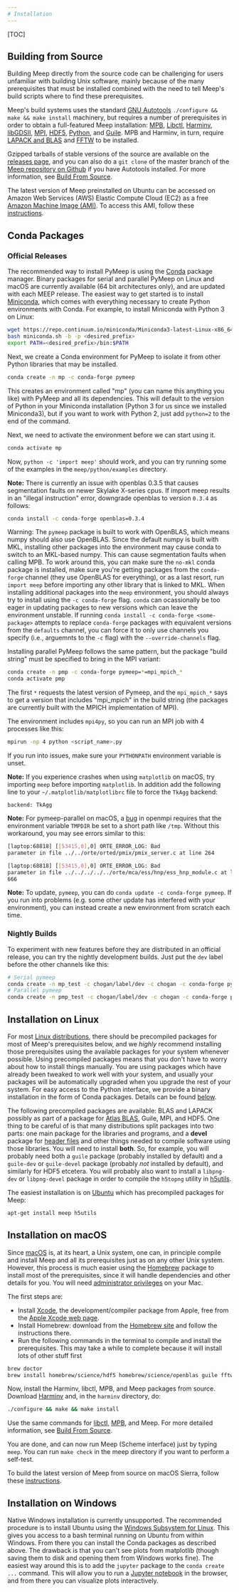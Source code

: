 ```yaml
---
# Installation
---
```


[TOC]

Building from Source
--------------------

Building Meep directly from the source code can be challenging for users unfamiliar with building Unix software, mainly because of the many prerequisites that must be installed combined with the need to tell Meep's build scripts where to find these prerequisites.

Meep's build systems uses the standard [GNU Autotools](https://en.wikipedia.org/wiki/GNU_Build_System) `./configure && make && make install` machinery, but requires a number of prerequisites in order to obtain a full-featured Meep installation: [MPB](http://mpb.readthedocs.io/en/latest/), [Libctl](https://github.com/NanoComp/libctl), [Harminv](https://github.com/NanoComp/harminv), [libGDSII](https://github.com/HomerReid/libGDSII), [MPI](https://en.wikipedia.org/wiki/Message_Passing_Interface), [HDF5](https://support.hdfgroup.org/HDF5/), [Python](https://www.python.org/), and [Guile](https://www.gnu.org/software/guile/). MPB and Harminv, in turn, require [LAPACK and BLAS](http://www.netlib.org/lapack/lug/node11.html) and [FFTW](http://fftw.org/) to be installed.

Gzipped tarballs of stable versions of the source are available on the [releases page](https://github.com/NanoComp/meep/releases), and you can also do a `git clone` of the master branch of the [Meep repository on Github](https://github.com/NanoComp/meep) if you have Autotools installed. For more information, see [Build From Source](Build_From_Source.md).

The latest version of Meep preinstalled on Ubuntu can be accessed on Amazon Web Services (AWS) Elastic Compute Cloud (EC2) as a free [Amazon Machine Image (AMI)](https://aws.amazon.com/marketplace/pp/B01KHWH0AS). To access this AMI, follow these [instructions](http://www.simpetus.com/launchsims.html).

Conda Packages
---------------

### Official Releases

The recommended way to install PyMeep is using the [Conda](https://conda.io/docs/) package manager. Binary packages for serial and parallel PyMeep on Linux and macOS are currently available (64 bit architectures only), and are updated with each MEEP release. The easiest way to get started is to install [Miniconda](https://conda.io/miniconda.html), which comes with everything necessary to create Python environments with Conda. For example, to install Miniconda with Python 3 on Linux:

```bash
wget https://repo.continuum.io/miniconda/Miniconda3-latest-Linux-x86_64.sh -O miniconda.sh
bash miniconda.sh -b -p <desired_prefix>
export PATH=<desired_prefix>/bin:$PATH
```

Next, we create a Conda environment for PyMeep to isolate it from other Python libraries that may be installed.

```bash
conda create -n mp -c conda-forge pymeep
```

This creates an environment called "mp" (you can name this anything you like) with PyMeep and all its dependencies. This will default to the version of Python in your Miniconda installation (Python 3 for us since we installed Miniconda3), but if you want to work with Python 2, just add `python=2` to the end of the command.

Next, we need to activate the environment before we can start using it.

```bash
conda activate mp
```

Now, `python -c 'import meep'` should work, and you can try running some of the examples in the `meep/python/examples` directory.

**Note:** There is currently an issue with openblas 0.3.5 that causes segmentation faults on newer Skylake X-series cpus. If import meep results in an "illegal instruction" error, downgrade openblas to version `0.3.4` as follows:

```bash
conda install -c conda-forge openblas=0.3.4
```

Warning: The `pymeep` package is built to work with OpenBLAS, which means numpy should also use OpenBLAS. Since the default numpy is built with MKL, installing other packages into the environment may cause conda to switch to an MKL-based numpy. This can cause segmentation faults when calling MPB. To work around this, you can make sure the `no-mkl` conda package is installed, make sure you're getting packages from the `conda-forge` channel (they use OpenBLAS for everything), or as a last resort, run `import meep` before importing any other library that is linked to MKL. When installing additional packages into the `meep` environment, you should always try to install using the `-c conda-forge` flag. `conda` can ocassionally be too eager in updating packages to new versions which can leave the environment unstable. If running `conda install -c conda-forge <some-package>` attempts to replace `conda-forge` packages with equivalent versions from the `defaults` channel, you can force it to only use channels you specify (i.e., arguemnts to the `-c` flag) with the `--override-channels` flag.

Installing parallel PyMeep follows the same pattern, but the package "build string" must be specified to bring in the MPI variant:

```bash
conda create -n pmp -c conda-forge pymeep=*=mpi_mpich_*
conda activate pmp
```
The first `*` requests the latest version of Pymeep, and the `mpi_mpich_*` says to get a version that includes "mpi_mpich" in the build string (the packages are currently built with the MPICH implementation of MPI).

The environment includes `mpi4py`, so you can run an MPI job with 4 processes like this:

```bash
mpirun -np 4 python <script_name>.py
```

If you run into issues, make sure your `PYTHONPATH` environment variable is unset.

**Note:** If you experience crashes when using `matplotlib` on macOS, try importing `meep` before importing `matplotlib`. In addition add the following line to your `~/.matplotlib/matplotlibrc` file to force the `TkAgg` backend:
```
backend: TkAgg
```

**Note:** For pymeep-parallel on macOS, a [bug](https://github.com/open-mpi/ompi/issues/2956) in openmpi requires that the environment variable `TMPDIR` be set to a short path like `/tmp`. Without this workaround, you may see errors similar to this:

```bash
[laptop:68818] [[53415,0],0] ORTE_ERROR_LOG: Bad
parameter in file ../../orte/orted/pmix/pmix_server.c at line 264

[laptop:68818] [[53415,0],0] ORTE_ERROR_LOG: Bad
parameter in file ../../../../../orte/mca/ess/hnp/ess_hnp_module.c at line
666
```

**Note:** To update, `pymeep`, you can do `conda update -c conda-forge pymeep`.  If you run into problems (e.g. some other update has interfered with your environment), you can instead create a new environment from scratch each time.

### Nightly Builds

To experiment with new features before they are distributed in an official release, you can try the nightly development builds.  Just put the `dev` label before the other channels like this:

```bash
# Serial pymeep
conda create -n mp_test -c chogan/label/dev -c chogan -c conda-forge pymeep
# Parallel pymeep
conda create -n pmp_test -c chogan/label/dev -c chogan -c conda-forge pymeep-parallel
```

Installation on Linux
-------------------------

For most [Linux distributions](https://en.wikipedia.org/wiki/Linux_distribution), there should be precompiled packages for most of Meep's prerequisites below, and we *highly* recommend installing those prerequisites using the available packages for your system whenever possible. Using precompiled packages means that you don't have to worry about how to install things manually. You are using packages which have already been tweaked to work well with your system, and usually your packages will be automatically upgraded when you upgrade the rest of your system. For easy access to the Python interface, we provide a binary installation in the form of Conda packages. Details can be found [below](#conda-packages).

The following precompiled packages are available: BLAS and LAPACK possibly as part of a package for [Atlas BLAS](https://en.wikipedia.org/wiki/Automatically_Tuned_Linear_Algebra_Software), Guile, MPI, and HDF5. One thing to be careful of is that many distributions split packages into two parts: one main package for the libraries and programs, and a **devel** package for [header files](https://en.wikipedia.org/wiki/Header_file) and other things needed to compile software using those libraries. You will need to install **both**. So, for example, you will probably need both a `guile` package (probably installed by default) and a `guile-dev` or `guile-devel` package (probably *not* installed by default), and similarly for HDF5 etcetera. You will probably also want to install a `libpng-dev` or `libpng-devel` package in order to compile the `h5topng` utility in [h5utils](https://github.com/NanoComp/h5utils/blob/master/README.md).

The easiest installation is on [Ubuntu](https://en.wikipedia.org/wiki/Ubuntu_(operating_system)) which has precompiled packages for Meep:

```sh
apt-get install meep h5utils
```

Installation on macOS 
-----------------------

Since [macOS](https://en.wikipedia.org/wiki/macOS) is, at its heart, a Unix system, one can, in principle compile and install Meep and all its prerequisites just as on any other Unix system. However, this process is much easier using the [Homebrew](https://en.wikipedia.org/wiki/Homebrew_(package_management_software)) package to install most of the prerequisites, since it will handle dependencies and other details for you. You will need [administrator privileges](http://support.apple.com/kb/PH3920) on your Mac.

The first steps are:

-   Install [Xcode](https://en.wikipedia.org/wiki/Xcode), the development/compiler package from Apple, free from the [Apple Xcode web page](https://developer.apple.com/xcode/).
-   Install Homebrew: download from the [Homebrew site](http://brew.sh/) and follow the instructions there.
-   Run the following commands in the terminal to compile and install the prerequisites. This may take a while to complete because it will install lots of other stuff first

```sh
brew doctor
brew install homebrew/science/hdf5 homebrew/science/openblas guile fftw h5utils
```

Now, install the Harminv, libctl, MPB, and Meep packages from source. Download [Harminv](https://github.com/NanoComp/harminv/blob/master/README.md) and, in the `harminv` directory, do:

```sh
./configure && make && make install
```

Use the same commands for [libctl](https://libctl.readthedocs.io), [MPB](https://mpb.readthedocs.io), and Meep. For more detailed information, see [Build From Source](Build_From_Source.md).

You are done, and can now run Meep (Scheme interface) just by typing `meep`. You can run `make check` in the meep directory if you want to perform a self-test.

To build the latest version of Meep from source on macOS Sierra, follow these [instructions](https://www.mail-archive.com/meep-discuss@ab-initio.mit.edu/msg05811.html).

Installation on Windows
----------------------------

Native Windows installation is currently unsupported. The recommended procedure is to install Ubuntu using the [Windows Subsystem for Linux](https://docs.microsoft.com/en-us/windows/wsl/install-win10). This gives you access to a bash terminal running on Ubuntu from within Windows. From there you can install the Conda packages as described above. The drawback is that you can't see plots from matplotlib (though saving them to disk and opening them from Windows works fine). The easiest way around this is to add the `jupyter` package to the `conda create ...` command. This will allow you to run a [Jupyter notebook](https://jupyter.readthedocs.io/en/latest/) in the browser, and from there you can visualize plots interactively.

